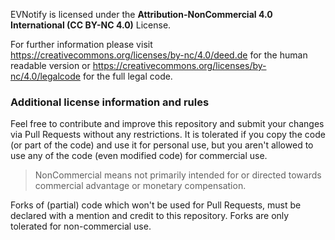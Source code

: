 EVNotify is licensed under the **Attribution-NonCommercial 4.0 International (CC BY-NC 4.0)** License.

For further information please visit https://creativecommons.org/licenses/by-nc/4.0/deed.de for the human readable version or https://creativecommons.org/licenses/by-nc/4.0/legalcode for the full legal code.

### Additional license information and rules
Feel free to contribute and improve this repository and submit your changes via Pull Requests without any restrictions. 
It is tolerated if you copy the code (or part of the code) and use it for personal use, 
but you aren't allowed to use any of the code (even modified code) for commercial use.
> NonCommercial means not primarily intended for or directed towards commercial advantage or monetary compensation.

Forks of (partial) code which won't be used for Pull Requests, must be declared with a mention and credit to this repository. Forks are only tolerated for non-commercial use.
